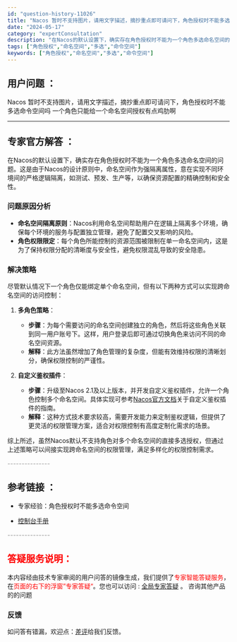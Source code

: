 ```yaml
---
id: "question-history-11026"
title: "Nacos 暂时不支持图片，请用文字描述，摘抄重点即可请问下，角色授权时不能多选命令空间吗  一个角色只能"
date: "2024-05-17"
category: "expertConsultation"
description: "在Nacos的默认设置下，确实存在角色授权时不能为一个角色多选命名空间的问题。这是由于Nacos的设计原则中，命名空间作为强隔离属性，意在实现不同环境间的严格逻辑隔离，如测试、预发、生产等，以确保资源配置的精确控制和安全性。### 问题原因分析- **命名空间隔离原则**：Nacos利用命名空间帮助"
tags: ["角色授权","命名空间","多选","命令空间"]
keywords: ["角色授权","命名空间","多选","命令空间"]
---
```


## 用户问题 ： 
 Nacos 暂时不支持图片，请用文字描述，摘抄重点即可请问下，角色授权时不能多选命令空间吗  一个角色只能给一个命名空间授权有点鸡肋啊  

---------------
## 专家官方解答 ：

在Nacos的默认设置下，确实存在角色授权时不能为一个角色多选命名空间的问题。这是由于Nacos的设计原则中，命名空间作为强隔离属性，意在实现不同环境间的严格逻辑隔离，如测试、预发、生产等，以确保资源配置的精确控制和安全性。

### 问题原因分析
- **命名空间隔离原则**：Nacos利用命名空间帮助用户在逻辑上隔离多个环境，确保每个环境的服务与配置独立管理，避免了配置交叉影响的风险。
- **角色权限限定**：每个角色所能控制的资源范围被限制在单一命名空间内，这是为了保持权限分配的清晰度与安全性，避免权限混乱导致的安全隐患。

### 解决策略
尽管默认情况下一个角色仅能绑定单个命名空间，但有以下两种方式可以实现跨命名空间的访问控制：

1. **多角色策略**：
   - **步骤**：为每个需要访问的命名空间创建独立的角色，然后将这些角色关联到同一用户账号下。这样，用户登录后即可通过切换角色来访问不同的命名空间资源。
   - **解释**：此方法虽然增加了角色管理的复杂度，但能有效维持权限的清晰划分，确保权限控制的严谨性。

2. **自定义鉴权插件**：
   - **步骤**：升级至Nacos 2.1及以上版本，并开发自定义鉴权插件，允许一个角色控制多个命名空间。具体实现可参考[Nacos官方文档](https://nacos.io/docs/next/plugin/auth-plugin/)关于自定义鉴权插件的指南。
   - **解释**：这种方式技术要求较高，需要开发能力来定制鉴权逻辑，但提供了更灵活的权限管理方案，适合对权限控制有高度定制化需求的场景。

综上所述，虽然Nacos默认不支持角色对多个命名空间的直接多选授权，但通过上述策略可以间接实现跨命名空间的权限管理，满足多样化的权限控制需求。


<font color="#949494">---------------</font> 


## 参考链接 ：

* 专家经验：角色授权时不能多选命令空间 
 
 * [控制台手册](https://nacos.io/docs/latest/guide/admin/console-guide)


 <font color="#949494">---------------</font> 
 


## <font color="#FF0000">答疑服务说明：</font> 

本内容经由技术专家审阅的用户问答的镜像生成，我们提供了<font color="#FF0000">专家智能答疑服务</font>，在<font color="#FF0000">页面的右下的浮窗”专家答疑“</font>。您也可以访问 : [全局专家答疑](https://answer.opensource.alibaba.com/docs/intro) 。 咨询其他产品的的问题

### 反馈
如问答有错漏，欢迎点：[差评](https://ai.nacos.io/user/feedbackByEnhancerGradePOJOID?enhancerGradePOJOId=13715)给我们反馈。
